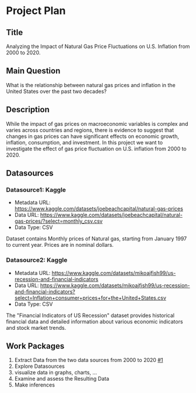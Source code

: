 # Project Plan

## Title
<!-- Give your project a short title. -->
Analyzing the Impact of Natural Gas Price Fluctuations on U.S. Inflation from 2000 to 2020.

## Main Question

<!-- Think about one main question you want to answer based on the data. -->
What is the relationship between natural gas prices and inflation in the United States over the past two decades?

## Description

<!-- Describe your data science project in max. 200 words. Consider writing about why and how you attempt it. -->
While the impact of gas prices on macroeconomic variables is complex and varies across countries and regions,
there is evidence to suggest that changes in gas prices can have significant effects on economic growth,
inflation, consumption, and investment. In this project we want to investigate the effect of gas price
fluctuation on U.S. inflation from 2000 to 2020.

## Datasources

<!-- Describe each datasources you plan to use in a section. Use the prefic "DatasourceX" where X is the id of the datasource. -->

### Datasource1: Kaggle
* Metadata URL: https://www.kaggle.com/datasets/joebeachcapital/natural-gas-prices
* Data URL: https://www.kaggle.com/datasets/joebeachcapital/natural-gas-prices/?select=monthly_csv.csv
* Data Type: CSV

Dataset contains Monthly prices of Natural gas, starting from January 1997 to current year. Prices are in nominal dollars.


### Datasource2: Kaggle
* Metadata URL: https://www.kaggle.com/datasets/mikoajfish99/us-recession-and-financial-indicators
* Data URL: https://www.kaggle.com/datasets/mikoajfish99/us-recession-and-financial-indicators?select=Inflation+consumer+prices+for+the+United+States.csv
* Data Type: CSV

The "Financial Indicators of US Recession" dataset provides historical financial data and detailed information
about various economic indicators and stock market trends.


## Work Packages

<!-- List of work packages ordered sequentially, each pointing to an issue with more details. -->

1. Extract Data from the two data sources from 2000 to 2020 [#1][i1]
2. Explore Datasources
3. visualize data in graphs, charts, ...
4. Examine and assess the Resulting Data
5. Make inferences


[i1]: https://github.com/jvalue/made-template/issues/1
